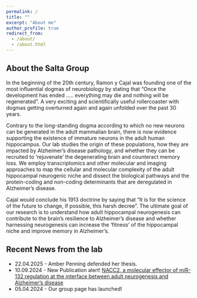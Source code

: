 ```yaml
---
permalink: /
title: ""
excerpt: "About me"
author_profile: true
redirect_from: 
  - /about/
  - /about.html
---
```


## About the Salta Group

In the beginning of the 20th century, Ramon y Cajal was founding one of the most influential dogmas of neurobiology by stating that “Once the development has ended ….. everything may die and nothing will be regenerated”. A very exciting and scientifically useful rollercoaster with dogmas getting overturned again and again unfolded over the past 30 years. 

Contrary to the long-standing dogma according to which no new neurons can be generated in the adult mammalian brain, there is now evidence supporting the existence of immature neurons in the adult human hippocampus. Our lab studies the origin of these populations, how they are impacted by Alzheimer’s disease pathology, and whether they can be recruited to ‘rejuvenate’ the degenerating brain and counteract memory loss.
We employ transcriptomics and other molecular and imaging approaches to map the cellular and molecular complexity of the adult hippocampal neurogenic niche and dissect the biological pathways and the protein-coding and non-coding determinants that are deregulated in Alzheimer’s disease.

Cajal would conclude his 1913 doctrine by saying that “It is for the science of the future to change, if possible, this harsh decree”. The ultimate goal of our research is to understand how adult hippocampal neurogenesis can contribute to the brain’s resilience to Alzheimer’s disease and whether harnessing neurogenesis can increase the ‘fitness’ of the hippocampal niche and improve memory in Alzheimer’s.


## Recent News from the lab

* 22.04.2025 - Amber Penning defended her thesis.
* 10.09.2024 - New Publication alert! [NACC2, a molecular effector of miR-132 regulation at the interface between adult neurogenesis and Alzheimer’s disease](https://www.nature.com/articles/s41598-024-72096-6)
* 05.04.2024 - Our group page has launched!

